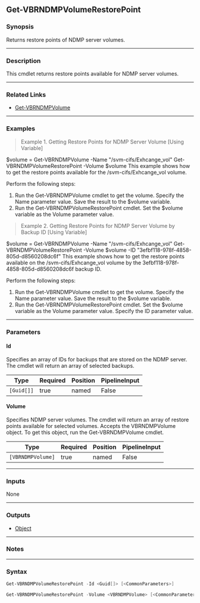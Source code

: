 Get-VBRNDMPVolumeRestorePoint
-----------------------------

### Synopsis
Returns restore points of NDMP server volumes.

---

### Description

This cmdlet returns restore points available for NDMP server volumes.

---

### Related Links
* [Get-VBRNDMPVolume](Get-VBRNDMPVolume)

---

### Examples
> Example 1. Getting Restore Points for NDMP Server Volume [Using Variable]

$volume = Get-VBRNDMPVolume -Name "/svm-cifs/Exhcange_vol"
Get-VBRNDMPVolumeRestorePoint -Volume $volume
This example shows how to get the restore points available for the /svm-cifs/Exhcange_vol volume.

Perform the following steps:
1. Run the Get-VBRNDMPVolume cmdlet to get the volume. Specify the Name parameter value. Save the result to the $volume variable.
2. Run the Get-VBRNDMPVolumeRestorePoint cmdlet. Set the $volume variable as the Volume parameter value.
> Example 2. Getting Restore Points for NDMP Server Volume by Backup ID [Using Variable]

$volume = Get-VBRNDMPVolume -Name "/svm-cifs/Exhcange_vol"
Get-VBRNDMPVolumeRestorePoint -Volume $volume -ID "3efbf118-978f-4858-805d-d8560208dc6f"
This example shows how to get the restore points available on the /svm-cifs/Exhcange_vol volume by the 3efbf118-978f-4858-805d-d8560208dc6f backup ID.

Perform the following steps:
1. Run the Get-VBRNDMPVolume cmdlet to get the volume. Specify the Name parameter value. Save the result to the $volume variable.
2. Run the Get-VBRNDMPVolumeRestorePoint cmdlet. Set the $volume variable as the Volume parameter value. Specify the ID parameter value.

---

### Parameters
#### **Id**
Specifies an array of IDs for backups that are stored on the NDMP server. The cmdlet will return an array of selected backups.

|Type      |Required|Position|PipelineInput|
|----------|--------|--------|-------------|
|`[Guid[]]`|true    |named   |False        |

#### **Volume**
Specifies NDMP server volumes. The cmdlet will return an array of restore points available for selected volumes. Accepts the VBRNDMPVolume object. To get this object, run the Get-VBRNDMPVolume cmdlet.

|Type             |Required|Position|PipelineInput|
|-----------------|--------|--------|-------------|
|`[VBRNDMPVolume]`|true    |named   |False        |

---

### Inputs
None

---

### Outputs
* [Object](https://learn.microsoft.com/en-us/dotnet/api/System.Object)

---

### Notes

---

### Syntax
```PowerShell
Get-VBRNDMPVolumeRestorePoint -Id <Guid[]> [<CommonParameters>]
```
```PowerShell
Get-VBRNDMPVolumeRestorePoint -Volume <VBRNDMPVolume> [<CommonParameters>]
```
